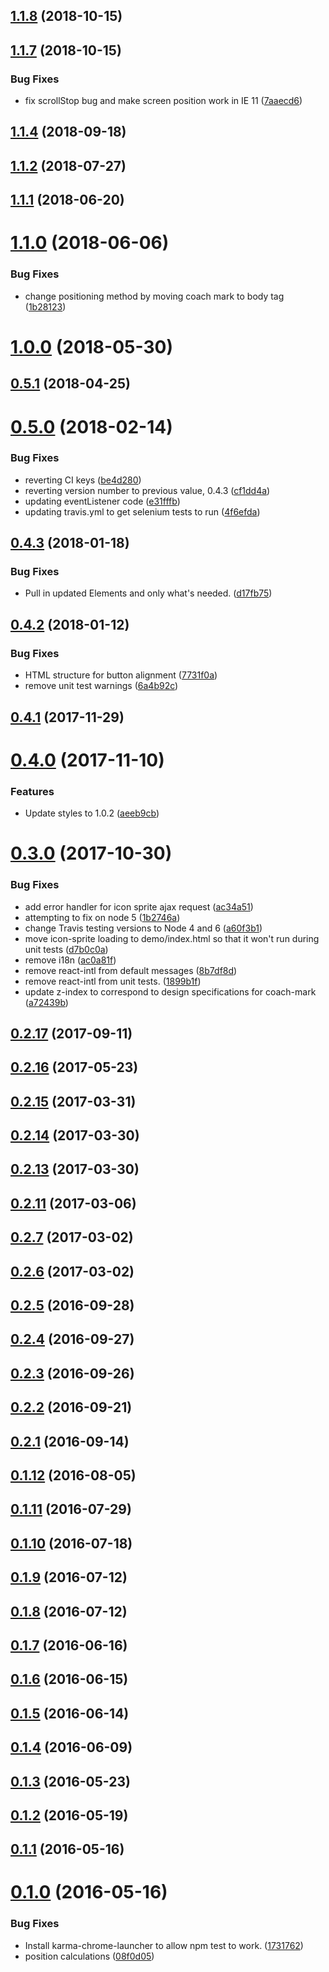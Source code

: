 <a name="1.1.8"></a>
## [1.1.8](https://github.com/Pearson-Higher-Ed/coach-mark/compare/v1.1.7...v1.1.8) (2018-10-15)



<a name="1.1.7"></a>
## [1.1.7](https://github.com/Pearson-Higher-Ed/coach-mark/compare/v1.1.4...v1.1.7) (2018-10-15)


### Bug Fixes

* fix scrollStop bug and make screen position work in IE 11 ([7aaecd6](https://github.com/Pearson-Higher-Ed/coach-mark/commit/7aaecd6))



<a name="1.1.4"></a>
## [1.1.4](https://github.com/Pearson-Higher-Ed/coach-mark/compare/v1.1.2...v1.1.4) (2018-09-18)



<a name="1.1.2"></a>
## [1.1.2](https://github.com/Pearson-Higher-Ed/coach-mark/compare/v1.1.1...v1.1.2) (2018-07-27)



<a name="1.1.1"></a>
## [1.1.1](https://github.com/Pearson-Higher-Ed/coach-mark/compare/v1.1.0...v1.1.1) (2018-06-20)



<a name="1.1.0"></a>
# [1.1.0](https://github.com/Pearson-Higher-Ed/coach-mark/compare/v1.0.0...v1.1.0) (2018-06-06)


### Bug Fixes

* change positioning method by moving coach mark to body tag ([1b28123](https://github.com/Pearson-Higher-Ed/coach-mark/commit/1b28123))



<a name="1.0.0"></a>
# [1.0.0](https://github.com/Pearson-Higher-Ed/coach-mark/compare/v0.5.1...v1.0.0) (2018-05-30)



<a name="0.5.1"></a>
## [0.5.1](https://github.com/Pearson-Higher-Ed/coach-mark/compare/v0.5.0...v0.5.1) (2018-04-25)



<a name="0.5.0"></a>
# [0.5.0](https://github.com/Pearson-Higher-Ed/coach-mark/compare/v0.4.3...v0.5.0) (2018-02-14)


### Bug Fixes

* reverting CI keys ([be4d280](https://github.com/Pearson-Higher-Ed/coach-mark/commit/be4d280))
* reverting version number to previous value, 0.4.3 ([cf1dd4a](https://github.com/Pearson-Higher-Ed/coach-mark/commit/cf1dd4a))
* updating eventListener code ([e31fffb](https://github.com/Pearson-Higher-Ed/coach-mark/commit/e31fffb))
* updating travis.yml to get selenium tests to run ([4f6efda](https://github.com/Pearson-Higher-Ed/coach-mark/commit/4f6efda))



<a name="0.4.3"></a>
## [0.4.3](https://github.com/Pearson-Higher-Ed/coach-mark/compare/v0.4.2...v0.4.3) (2018-01-18)


### Bug Fixes

* Pull in updated Elements and only what's needed. ([d17fb75](https://github.com/Pearson-Higher-Ed/coach-mark/commit/d17fb75))



<a name="0.4.2"></a>
## [0.4.2](https://github.com/Pearson-Higher-Ed/coach-mark/compare/v0.4.1...v0.4.2) (2018-01-12)


### Bug Fixes

* HTML structure for button alignment ([7731f0a](https://github.com/Pearson-Higher-Ed/coach-mark/commit/7731f0a))
* remove unit test warnings ([6a4b92c](https://github.com/Pearson-Higher-Ed/coach-mark/commit/6a4b92c))



<a name="0.4.1"></a>
## [0.4.1](https://github.com/Pearson-Higher-Ed/coach-mark/compare/v0.4.0...v0.4.1) (2017-11-29)



<a name="0.4.0"></a>
# [0.4.0](https://github.com/Pearson-Higher-Ed/coach-mark/compare/v0.3.0...v0.4.0) (2017-11-10)


### Features

* Update styles to 1.0.2 ([aeeb9cb](https://github.com/Pearson-Higher-Ed/coach-mark/commit/aeeb9cb))



<a name="0.3.0"></a>
# [0.3.0](https://github.com/Pearson-Higher-Ed/coach-mark/compare/v0.2.17...v0.3.0) (2017-10-30)


### Bug Fixes

* add error handler for icon sprite ajax request ([ac34a51](https://github.com/Pearson-Higher-Ed/coach-mark/commit/ac34a51))
* attempting to fix on node 5 ([1b2746a](https://github.com/Pearson-Higher-Ed/coach-mark/commit/1b2746a))
* change Travis testing versions to Node 4 and 6 ([a60f3b1](https://github.com/Pearson-Higher-Ed/coach-mark/commit/a60f3b1))
* move icon-sprite loading to demo/index.html so that it won't run during unit tests ([d7b0c0a](https://github.com/Pearson-Higher-Ed/coach-mark/commit/d7b0c0a))
* remove i18n ([ac0a81f](https://github.com/Pearson-Higher-Ed/coach-mark/commit/ac0a81f))
* remove react-intl from default messages ([8b7df8d](https://github.com/Pearson-Higher-Ed/coach-mark/commit/8b7df8d))
* remove react-intl from unit tests. ([1899b1f](https://github.com/Pearson-Higher-Ed/coach-mark/commit/1899b1f))
* update z-index to correspond to design specifications for coach-mark ([a72439b](https://github.com/Pearson-Higher-Ed/coach-mark/commit/a72439b))



<a name="0.2.17"></a>
## [0.2.17](https://github.com/Pearson-Higher-Ed/coach-mark/compare/v0.2.16...v0.2.17) (2017-09-11)



<a name="0.2.16"></a>
## [0.2.16](https://github.com/Pearson-Higher-Ed/coach-mark/compare/v0.2.15...v0.2.16) (2017-05-23)



<a name="0.2.15"></a>
## [0.2.15](https://github.com/Pearson-Higher-Ed/coach-mark/compare/v0.2.14...v0.2.15) (2017-03-31)



<a name="0.2.14"></a>
## [0.2.14](https://github.com/Pearson-Higher-Ed/coach-mark/compare/v0.2.13...v0.2.14) (2017-03-30)



<a name="0.2.13"></a>
## [0.2.13](https://github.com/Pearson-Higher-Ed/coach-mark/compare/v0.2.11...v0.2.13) (2017-03-30)



<a name="0.2.11"></a>
## [0.2.11](https://github.com/Pearson-Higher-Ed/coach-mark/compare/v0.2.7...v0.2.11) (2017-03-06)



<a name="0.2.7"></a>
## [0.2.7](https://github.com/Pearson-Higher-Ed/coach-mark/compare/v0.2.6...v0.2.7) (2017-03-02)



<a name="0.2.6"></a>
## [0.2.6](https://github.com/Pearson-Higher-Ed/coach-mark/compare/v0.2.5...v0.2.6) (2017-03-02)



<a name="0.2.5"></a>
## [0.2.5](https://github.com/Pearson-Higher-Ed/coach-mark/compare/v0.2.4...v0.2.5) (2016-09-28)



<a name="0.2.4"></a>
## [0.2.4](https://github.com/Pearson-Higher-Ed/coach-mark/compare/v0.2.3...v0.2.4) (2016-09-27)



<a name="0.2.3"></a>
## [0.2.3](https://github.com/Pearson-Higher-Ed/coach-mark/compare/v0.2.2...v0.2.3) (2016-09-26)



<a name="0.2.2"></a>
## [0.2.2](https://github.com/Pearson-Higher-Ed/coach-mark/compare/v0.2.1...v0.2.2) (2016-09-21)



<a name="0.2.1"></a>
## [0.2.1](https://github.com/Pearson-Higher-Ed/coach-mark/compare/v0.1.12...v0.2.1) (2016-09-14)



<a name="0.1.12"></a>
## [0.1.12](https://github.com/Pearson-Higher-Ed/coach-mark/compare/v0.1.11...v0.1.12) (2016-08-05)



<a name="0.1.11"></a>
## [0.1.11](https://github.com/Pearson-Higher-Ed/coach-mark/compare/v0.1.10...v0.1.11) (2016-07-29)



<a name="0.1.10"></a>
## [0.1.10](https://github.com/Pearson-Higher-Ed/coach-mark/compare/v0.1.9...v0.1.10) (2016-07-18)



<a name="0.1.9"></a>
## [0.1.9](https://github.com/Pearson-Higher-Ed/coach-mark/compare/v0.1.8...v0.1.9) (2016-07-12)



<a name="0.1.8"></a>
## [0.1.8](https://github.com/Pearson-Higher-Ed/coach-mark/compare/v0.1.7...v0.1.8) (2016-07-12)



<a name="0.1.7"></a>
## [0.1.7](https://github.com/Pearson-Higher-Ed/coach-mark/compare/v0.1.6...v0.1.7) (2016-06-16)



<a name="0.1.6"></a>
## [0.1.6](https://github.com/Pearson-Higher-Ed/coach-mark/compare/v0.1.5...v0.1.6) (2016-06-15)



<a name="0.1.5"></a>
## [0.1.5](https://github.com/Pearson-Higher-Ed/coach-mark/compare/v0.1.4...v0.1.5) (2016-06-14)



<a name="0.1.4"></a>
## [0.1.4](https://github.com/Pearson-Higher-Ed/coach-mark/compare/v0.1.3...v0.1.4) (2016-06-09)



<a name="0.1.3"></a>
## [0.1.3](https://github.com/Pearson-Higher-Ed/coach-mark/compare/v0.1.2...v0.1.3) (2016-05-23)



<a name="0.1.2"></a>
## [0.1.2](https://github.com/Pearson-Higher-Ed/coach-mark/compare/v0.1.1...v0.1.2) (2016-05-19)



<a name="0.1.1"></a>
## [0.1.1](https://github.com/Pearson-Higher-Ed/coach-mark/compare/v0.1.0...v0.1.1) (2016-05-16)



<a name="0.1.0"></a>
# [0.1.0](https://github.com/Pearson-Higher-Ed/coach-mark/compare/08f0d05...v0.1.0) (2016-05-16)


### Bug Fixes

* Install karma-chrome-launcher to allow npm test to work. ([1731762](https://github.com/Pearson-Higher-Ed/coach-mark/commit/1731762))
* position calculations ([08f0d05](https://github.com/Pearson-Higher-Ed/coach-mark/commit/08f0d05))




